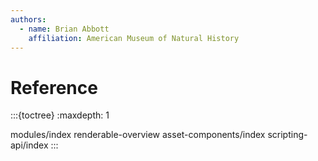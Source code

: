 ```yaml
---
authors:
  - name: Brian Abbott
    affiliation: American Museum of Natural History
---
```



# Reference





:::{toctree}
:maxdepth: 1

modules/index
renderable-overview
asset-components/index
scripting-api/index
:::
